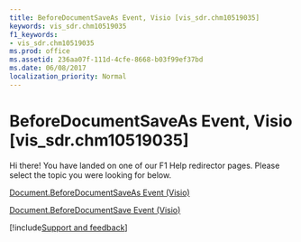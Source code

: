 ```yaml
---
title: BeforeDocumentSaveAs Event, Visio [vis_sdr.chm10519035]
keywords: vis_sdr.chm10519035
f1_keywords:
- vis_sdr.chm10519035
ms.prod: office
ms.assetid: 236aa07f-111d-4cfe-8668-b03f99ef37bd
ms.date: 06/08/2017
localization_priority: Normal
---
```



# BeforeDocumentSaveAs Event, Visio [vis_sdr.chm10519035]

Hi there! You have landed on one of our F1 Help redirector pages. Please select the topic you were looking for below.

[Document.BeforeDocumentSaveAs Event (Visio)](http://msdn.microsoft.com/library/6802441e-5020-8d5c-f637-3654df71cba0%28Office.15%29.aspx)

[Document.BeforeDocumentSave Event (Visio)](http://msdn.microsoft.com/library/03f8954d-40d7-fb64-8c83-cc8f6ca66653%28Office.15%29.aspx)

[!include[Support and feedback](~/includes/feedback-boilerplate.md)]